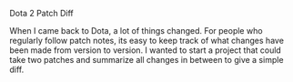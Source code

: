 Dota 2 Patch Diff

When I came back to Dota, a lot of things changed. For people who regularly follow patch notes, its easy to keep track of what changes have been made from version to version. I wanted to start a project that could take two patches and summarize all changes in between to give a simple diff.
